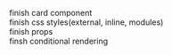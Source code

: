 finish card component <br>
finish css styles(external, inline, modules)<br>
finish props <br>
finsh conditional rendering <br>